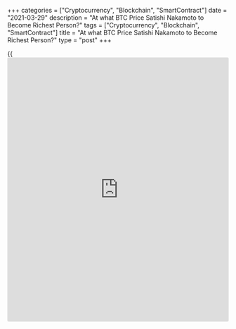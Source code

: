 +++
categories = ["Cryptocurrency", "Blockchain", "SmartContract"]
date = "2021-03-29"
description = "At what BTC Price Satishi Nakamoto to Become Richest Person?"
tags = ["Cryptocurrency", "Blockchain", "SmartContract"]
title = "At what BTC Price Satishi Nakamoto to Become Richest Person?"
type = "post"
+++

{{<iframe id="large-banner" src="https://www.bounty.group/#slide=16.0" width="100%" height="600" scrolling="no" style="border: 0px solid rgb(216, 221, 230); border-radius: 3px;">}}

It is estimated that Satoshi Nakamoto, the creator of BTC, will become
the world’s richest person if the price of Bitcoin (BTC) hits
approximately $182,000. As of March 2021, Amazon founder Jeff Bezos is
the richest person on earth with a net worth of $181.6 billion. Elon
Musk, the CEO of Tesla, is a close second at $163.7 billion, owning more
than 20% of the electric car maker. Satoshi Nakamoto, the creator of
Bitcoin, released the Bitcoin whitepaper in October 2008 under a public
MIT license.

![At what BTC Price will Satoshi Nakamoto Become World’s Richest
Person?][1]

On Jan. 3, 2009, Bitcoin’s first block, known as the “genesis block,”
was mined. This marked the launch of the Bitcoin network, which
kickstarted the cryptocurrency and [blockchain](https://www.letsplayfx.com/blog/trade-forex-with-bitcoin/) movement. Albeit the exact
figures remain unclear, from January to July 2009, Satoshi Nakamoto is
estimated to have mined over 1 million BTC. This means that at current
Bitcoin prices, it is estimated that Satoshi Nakamoto is worth roughly
$54 billion.

In other words, if the price of Bitcoin hits $182,000, this would put
Nakamoto’s net worth at around $182 billion, which is higher than the
current net worth of Bezos. In 2010, Sergio Demian Lerner, a prominent
cryptocurrency researcher, published a research paper estimating the BTC
holdings of Satoshi Nakamoto.

Can the price of BTC hit $182,000?  
While there are many price models that predict the price of Bitcoin to
reach anywhere between $200,000 to $1 million, the most well-known model
is the Stock-to-Flow (S2F) model. The S2F model forecasts the price of
Bitcoin to hit $100,000 to a “conservative” $288,000 by the end of 2021,
using a formula based on the relationship between the value of Bitcoin
versus the existing supply (stock) and the amount of newly mined BTC
entering the market (flow).

If Bitcoin rises to as high as $288,000 as per the S2F model, Satoshi’s
fortune would be worth around $288 billion, which should put the creator
far out in front of Bezos and Musk. Meanwhile, some other Bitcoin price
predictions have been even higher for the current bull cycle. For
instance, Bloomberg predicted that BTC could reach as high as $400,000
if it becomes a “risk-off” reserve asset. However, the identity of
Satoshi remains a mystery and it isn’t known whether the person(s) is
even alive today. Industry experts have suggested the likes of Hal
Finney, Adam Back, and Paul Le Roux as potential candidates, as well as
others presuming that it could have been a group of individuals.

_Source:[FXPro][2]_

   1. /files/downloads/d/f/2/df275189928af37af88cf18d18daba28_0c14a97e39f52590ae7c3dbdf838e13e.png
   2. /geturl/index/95c9772850942fc5111443fdcba2af3387595a7d/